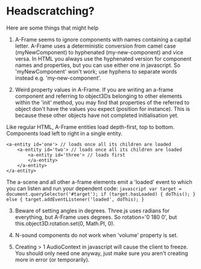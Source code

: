 Headscratching?
===============

Here are some things that might help

1. A-Frame seems to ignore components with names containing a capital letter.
A-Frame uses a deterministic conversion from camel case (myNewComponent) to hyphenated (my-new-component) and vice versa. In HTML you always use the hyphenated version for component names and properties, but you can use either one in javascript.
So 'myNewComponent' won't work; use hyphens to separate words instead e.g. 'my-new-component'.

2. Weird property values in A-Frame. If you are writing an a-frame component and referring to object3Ds belonging to other elements within the 'init' method,
you may find that properties of the referred to object don't have the values you expect (position for instance). This is because
these other objects have not completed initialisation yet.

Like regular HTML, A-Frame entities load depth-first, top to bottom. Components load left to right in a single entity.

    <a-entity id='one'> // loads once all its children are loaded
        <a-entity id='two'> // loads once all its children are loaded
            <a-entity id='three'> // loads first
            </a-entity>
        </a-entity>
    </a-entity>

The a-scene and all other a-frame elements emit a 'loaded' event to which
you can listen and run your dependent code:
    ```javascript
    var target = document.querySelector('#target');
    if (target.hasLoaded) {
        doThis();
    } else {
        target.addEventListener('loaded', doThis);
    }
    ```

3. Beware of setting angles in degrees. Three.js uses radians for everything, but A-Frame uses degrees. So rotation='0 180 0', but this.object3D.rotation.set(0, Math.PI, 0).

4. N-sound components do not work when 'volume' property is set.

5. Creating > 1 AudioContext in javascript will cause the client to freeze. You should only need one anyway, just make sure you aren't creating more in error (or temporarily).